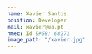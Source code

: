 ```yaml
---
name: Xavier Santos 
position: Developer
mail: xavier@ua.pt
nmec: Id &#58; 68271
image_path: "/xavier.jpg"
---
```

